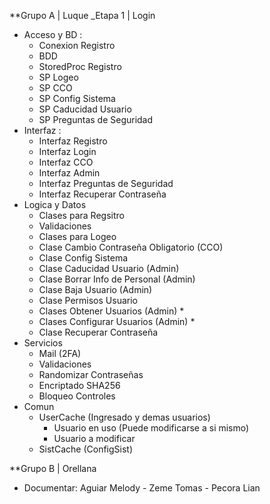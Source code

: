 **Grupo A | Luque 
_Etapa 1 | Login
* Acceso y BD : 
	* Conexion Registro
	* BDD
	* StoredProc Registro
	* SP Logeo
	* SP CCO
	* SP Config Sistema
	* SP Caducidad Usuario
	* SP Preguntas de Seguridad
* Interfaz : 
	* Interfaz Registro
	* Interfaz Login
	* Interfaz CCO
	* Interfaz Admin
	* Interfaz Preguntas de Seguridad
	* Interfaz Recuperar Contraseña
* Logica y Datos
	* Clases para Regsitro
	* Validaciones 
	* Clases para Logeo
	* Clase Cambio Contraseña Obligatorio (CCO)
	* Clase Config Sistema
	* Clase Caducidad Usuario (Admin)
	* Clase Borrar Info de Personal (Admin)
	* Clase Baja Usuario (Admin)
	* Clase Permisos Usuario
	* Clases Obtener Usuarios (Admin) 
		* 
	* Clases Configurar Usuarios (Admin)
		* 
	* Clase Recuperar Contraseña
* Servicios
	* Mail (2FA)
	* Validaciones
	* Randomizar Contraseñas
	* Encriptado SHA256
	* Bloqueo Controles
* Comun
	* UserCache (Ingresado y demas usuarios)
		* Usuario en uso (Puede modificarse a si mismo)
		* Usuario a modificar
	* SistCache (ConfigSist)

**Grupo B | Orellana

* Documentar: Aguiar Melody - Zeme Tomas - Pecora Lian